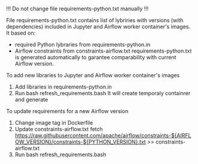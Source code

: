 !!! Do not change file requirements-python.txt manually !!!

File requirements-python.txt contains list of lybriries with versions (with dependencies) included in Jupyter and Airflow worker container's images. It based on:
* required Python lybraries from requirements-python.in 
* Airflow constraints from constraints-airflow.txt
requirements-python.txt is generated automatically to garantee comparability with current Airflow version.

To add new libraries to Jupyter and Airflow worker container's images 
1. Add libraries in requirements-python.in
2. Run
    bash refresh_requirements.bash 
It will create temporaly containrer and generate 

To update requirements for a new Airflow version 
1. Change image tag in Dockerfile
2. Update constraints-airflow.txt
    fetch https://raw.githubusercontent.com/apache/airflow/constraints-${AIRFLOW_VERSION}/constraints-${PYTHON_VERSION}.txt >> constraints-airflow.txt
3. Run
    bash refresh_requirements.bash 